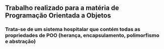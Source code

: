 ## Trabalho realizado para a matéria de Programação Orientada a Objetos

### Trata-se de um sistema hospitalar que contém todas as propriedades de POO (herança, encapsulamento, polimorfismo e abstração)
